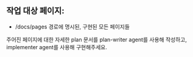 ## 작업 대상 페이지:

- /docs/pages 경로에 명시된, 구현된 모든 페이지들

주어진 페이지에 대한 자세한 plan 문서를 plan-writer agent를 사용해 작성하고, implementer agent를 사용해 구현해주세요.